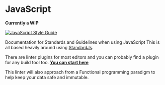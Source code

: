 # JavaScript

**Currently a WIP**

[![JavaScript Style Guide](https://cdn.rawgit.com/standard/standard/master/badge.svg)](https://github.com/standard/standard)

Documentation for Standards and Guidelines when using JavaScript This is all based heavily around using [StandardJs](https://standardjs.com/).

There are linter plugins for most editors and you can probably find a plugin for any build tool too. **[You can start here](https://standardjs.com/index.html#are-there-text-editor-plugins)**

This linter will also approach from a Functional programming paradigm to help keep your data safe and immutable.
